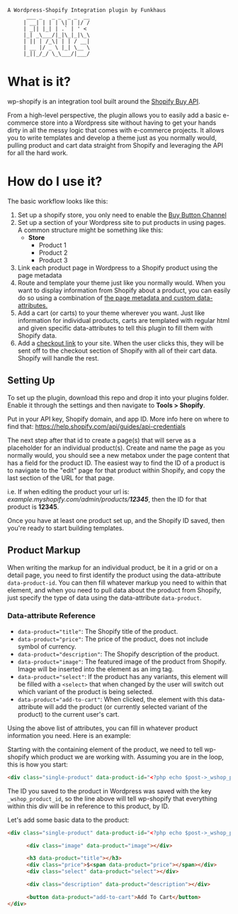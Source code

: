 ```
A Wordpress-Shopify Integration plugin by Funkhaus
      ___ _   _ _  _ _  __
     | __| | | | \| | |/ /
     | _|| |_| | .` | ' <
     |_| _\___/|_|\_|_|\_\
     | || | /_\| | | / __|
     | __ |/ _ \ |_| \__ \
     |_||_/_/ \_\___/|___/

```

# What is it?
wp-shopify is an integration tool built around the [Shopify Buy API](https://help.shopify.com/api/sdks/js-buy-sdk).

From a high-level perspective, the plugin allows you to easily add a basic e-commerce store into a Wordpress site without having to get your hands dirty in all the messy logic that comes with e-commerce projects. It allows you to write templates and develop a theme just as you normally would, pulling product and cart data straight from Shopify and leveraging the API for all the hard work.

# How do I use it?
The basic workflow looks like this:

1. Set up a shopify store, you only need to enable the [Buy Button Channel](https://www.shopify.com/buy-button)
1. Set up a section of your Wordpress site to put products in using pages. A common structure might be something like this:
      * __Store__
        * Product 1
        * Product 2
        * Product 3
1. Link each product page in Wordpress to a Shopify product using the page metadata
1. Route and template your theme just like you normally would. When you want to display information from Shopify about a product, you can easily do so using a combination of [the page metadata and custom data-attributes.](google.com)
1. Add a cart (or carts) to your theme wherever you want. Just like information for individual products, carts are templated with regular html and given specific data-attributes to tell this plugin to fill them with Shopify data.
1. Add a [checkout link](google.com) to your site. When the user clicks this, they will be sent off to the checkout section of Shopify with all of their cart data. Shopify will handle the rest.

## Setting Up
To set up the plugin, download this repo and drop it into your plugins folder. Enable it through the settings and then navigate to __Tools > Shopify__. 

Put in your API key, Shopify domain, and app ID. More info here on where to find that: https://help.shopify.com/api/guides/api-credentials

The next step after that id to create a page(s) that will serve as a placeholder for an individual product(s). Create and name the page as you normally would, you should see a new metabox under the page content that has a field for the product ID. The easiest way to find the ID of a product is to navigate to the "edit" page for that product within Shopify, and copy the last section of the URL for that page. 

i.e. If when editing the product your url is: *example.myshopify.com/admin/products/__12345__*, then the ID for that product is __12345__.

Once you have at least one product set up, and the Shopify ID saved, then you're ready to start building templates.

## Product Markup

When writing the markup for an individual product, be it in a grid or on a detail page, you need to first identify the product using the data-attribute `data-product-id`. You can then fill whatever markup you need to within that element, and when you need to pull data about the product from Shopify, just specify the type of data using the data-attribute `data-product`.

### Data-attribute Reference

- `data-product="title"`: The Shopify title of the product.
- `data-product="price"`: The price of the product, does not include symbol of currency.
- `data-product="description"`: The Shopify description of the product.
- `data-product="image"`: The featured image of the product from Shopify. Image will be inserted into the element as an img tag.
- `data-product="select"`: If the product has any variants, this element will be filled with a `<select>` that when changed by the user will switch out which variant of the product is being selected.
- `data-product="add-to-cart"`: When clicked, the element with this data-attribute will add the product (or currently selected variant of the product) to the current user's cart.


Using the above list of attributes, you can fill in whatever product information you need. Here is an example:

Starting with the containing element of the product, we need to tell wp-shopify which product we are working with. Assuming you are in the loop, this is how you start: 

```html
<div class="single-product" data-product-id="<?php echo $post->_wshop_product_id; ?>"></div>
```

The ID you saved to the product in Wordpress was saved with the key `_wshop_product_id`, so the line above will tell wp-shopify that everything within this div will be in reference to this product, by ID.

Let's add some basic data to the product:

```html
<div class="single-product" data-product-id="<?php echo $post->_wshop_product_id; ?>">

      <div class="image" data-product="image"></div>

      <h3 data-product="title"></h3>
      <div class="price">$<span data-product="price"></span></div>
      <div class="select" data-product="select"></div>

      <div class="description" data-product="description"></div>

      <button data-product="add-to-cart">Add To Cart</button>
</div>
```

